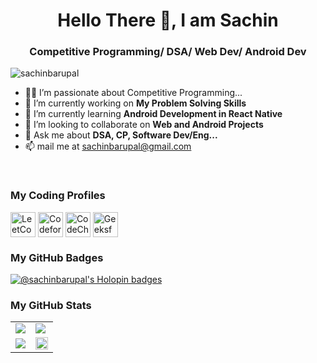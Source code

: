 <h1 align="center">Hello There 👋, I am Sachin</h1>
<h3 align="center">Competitive Programming/ DSA/ Web Dev/ Android Dev</h3>

<p align="left"> <img src="https://komarev.com/ghpvc/?username=sachinbarupal&label=Profile%20views&color=0e75b6&style=flat" alt="sachinbarupal" /> </p>

- 👨‍💻 I’m passionate about Competitive Programming...
- 🔭 I’m currently working on **My Problem Solving Skills**
- 🌱 I’m currently learning **Android Development in React Native**
- 👯 I’m looking to collaborate on **Web and Android Projects**
- 💬 Ask me about **DSA, CP, Software Dev/Eng...**
- 📫 mail me at sachinbarupal@gmail.com

<br/>

### My Coding Profiles
<p align="left">
<a href="https://www.leetcode.com/sachinbarupal" target="blank"><img align="center" src="https://raw.githubusercontent.com/rahuldkjain/github-profile-readme-generator/master/src/images/icons/Social/leet-code.svg" alt="LeetCode" height="40" width="auto" /></a>
<a href="https://codeforces.com/profile/sachinbarupal" target="blank"><img align="center" src="https://codeforces.org/s/35349/images/codeforces-sponsored-by-ton.png" alt="Codeforces" height="40" width="auto" /></a>                         
<a href="https://www.codechef.com/users/sachinbarupal" target="blank"><img align="center" src="https://cdn.codechef.com/images/cc-logo.svg" alt="CodeChef" height="40" width="auto" /></a>
<a href="https://auth.geeksforgeeks.org/user/sachinbarupal" target="blank"><img align="center" src="https://raw.githubusercontent.com/rahuldkjain/github-profile-readme-generator/master/src/images/icons/Social/geeks-for-geeks.svg" alt="GeeksforGeeks" height="40" width="auto" /></a>
</p>


### My GitHub Badges

[![@sachinbarupal's Holopin badges](https://holopin.me/sachinbarupal)](https://holopin.io/@sachinbarupal)

### My GitHub Stats

<table>
    <tr>
        <td>
            <img src="https://github-profile-trophy.vercel.app/?username=sachinbarupal&row=1&column=4&no-bg=true"/>
        </td>
        <td>
            <img src="https://github-readme-streak-stats.herokuapp.com/?user=sachinbarupal"/>
        </td> 
    </tr>
    <tr>
        <td>
            <img src="https://github-readme-stats.vercel.app/api?username=sachinbarupal&count_private=true&show_icons=true&theme=tokyonight"/>
        </td>
        <td>
            <img src="https://github-readme-stats.vercel.app/api/top-langs/?username=sachinbarupal&langs_count=10&layout=compact&hide=php,scss,css,html,batchfile,gherkin,freemarker,xslt,tsql,ruby" width="100%" height="50%"/>
        </td>
    </tr>
</table>

<!---
sachinbarupal/sachinbarupal is a ✨ special ✨ repository because its `README.md` (this file) appears on your GitHub profile.
You can click the Preview link to take a look at your changes.
--->
